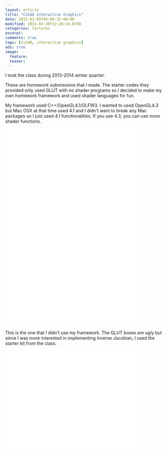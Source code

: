 ```yaml
---
layout: article
title: "CS248 Interactive Graphics"
date: 2015-01-05T09:09:32-08:00
modified: 2015-03-30T12:28:24-0700
categories: lectures
excerpt: 
comments: true
tags: [cs248, interactive graphics]
ads: true
image:
  feature:
  teaser:
---
```


I took the class during 2013-2014 winter quarter.

These are homework submissions that I made. The starter codes they provided only used GLUT with no shader programs so I decided to make my own homework framework and used shader languages for fun.

My framework used C++/OpenGL4.1/GLFW3. I wanted to used OpenGL4.3 but Mac OSX at that time used 4.1 and I didn’t want to break any Mac packages so I just used 4.1 functionalities. If you use 4.3, you can use more shader functions.

<iframe width="420" height="315" src="//www.youtube.com/embed/WKV6fe1yK6w" frameborder="0" allowfullscreen></iframe>

<iframe width="420" height="315" src="//www.youtube.com/embed/y4NSU4s-_LU" frameborder="0" allowfullscreen></iframe>


This is the one that I didn’t use my framework. The GLUT boxes are ugly but since I was more interested in implementing Inverse Jacobian, I used the starter kit from the class.

<iframe width="420" height="315" src="//www.youtube.com/embed/c87OyAZDS54" frameborder="0" allowfullscreen></iframe>
